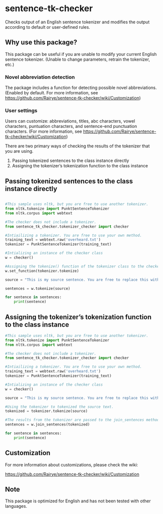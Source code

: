 # sentence-tk-checker
Checks output of an English sentence tokenizer and modifies the output according to default or user-defined rules.

## Why use this package?

This package can be useful if you are unable to modify your current English sentence tokenizer. (Unable to change parameters, retrain the tokenizer, etc.)


### Novel abbreviation detection

The package includes a function for detecting possible novel abbreviations. (Enabled by default. For more information, see https://github.com/Rairye/sentence-tk-checker/wiki/Customization)

### User settings

Users can customize: abbreviations, titles, abc characters, vowel characters, puntuation characters, and sentence-end punctuation characters. (For more information, see https://github.com/Rairye/sentence-tk-checker/wiki/Customization)


There are two primary ways of checking the results of the tokenizer that you are using.

1. Passing tokenized sentences to the class instance directly
2. Assigning the tokenizer’s tokenization function to the class instance

## Passing tokenized sentences to the class instance directly
```python

#This sample uses nltk, but you are free to use another tokenizer.
from nltk.tokenize import PunktSentenceTokenizer
from nltk.corpus import webtext

#The checker does not include a tokenizer.
from sentence_tk_checker.tokenizer_checker import checker

#Intiailizing a tokenizer. You are free to use your own method.
training_text = webtext.raw('overheard.txt')
tokenizer = PunktSentenceTokenizer(training_text)

#Intializing an instance of the checker class
w = checker()

#Assigning the tokenize() function of the tokenizer class to the checker instance 
w.set_function(tokenizer.tokenize)

source = "This is my source sentence. You are free to replace this with another one. Have a nice day."

sentences = w.tokenize(source)

for sentence in sentences:
    print(sentence)
```

## Assigning the tokenizer’s tokenization function to the class instance

```python
#This sample uses nltk, but you are free to use another tokenizer.
from nltk.tokenize import PunktSentenceTokenizer
from nltk.corpus import webtext

#The checker does not include a tokenizer.
from sentence_tk_checker.tokenizer_checker import checker

#Intiailizing a tokenizer. You are free to use your own method.
training_text = webtext.raw('overheard.txt')
tokenizer = PunktSentenceTokenizer(training_text)

#Intializing an instance of the checker class
w = checker()

source = "This is my source sentence. You are free to replace this with another one. Have a nice day."

#Using the tokenizer to tokenized the source text.
tokenized = tokenizer.tokenize(source)

#The results from the tokenizer are passed to the join_sentences method of the checker instance.
sentences = w.join_sentences(tokenized)

for sentence in sentences:
    print(sentence)

```

## Customization

For more information about customizations, please check the wiki:

https://github.com/Rairye/sentence-tk-checker/wiki/Customization

## Note 

This package is optimized for English and has not been tested with other languages.
